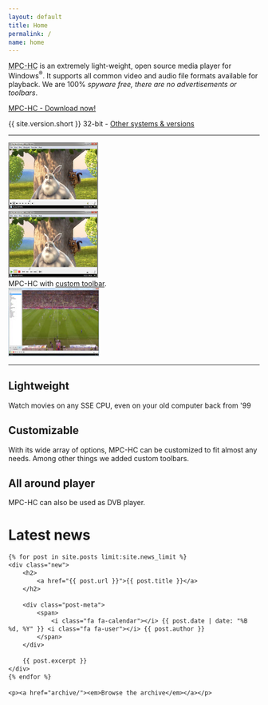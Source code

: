 ```yaml
---
layout: default
title: Home
permalink: /
name: home
---
```


<p class="lead">
    <abbr title="Media Player Classic - Home Cinema">MPC-HC</abbr> is an extremely
    light-weight, open source media player for Windows<sup>&reg;</sup>. It supports
    all common video and audio file formats available for playback.
    We are 100% <em>spyware free, there are no advertisements or toolbars</em>.
</p>

<div class="text-center">
    <a href="http://sourceforge.net/projects/mpc-hc/files/MPC%20HomeCinema%20-%20Win32/MPC-HC_v{{ site.version.short }}_x86/MPC-HC.{{ site.version.short }}.x86.exe/download"
        class="btn btn-default btn-lg sourceforge_accelerator_link">
        <i class="fa fa-download pull-left"></i>MPC-HC - Download now!
    </a>
    <p>{{ site.version.short }} 32-bit - <a href="/downloads/">Other systems &amp; versions</a></p>
</div>

<hr class="hidden-xs">

<div class="row hidden-xs">
    <div class="col-sm-4 col-md-4">
        <a class="fancybox-thumb" data-fancybox-group="gallery" href="/assets/img/mpc-hc.original.jpg" title="MPC-HC's main window">
            <img src="/assets/img/mpc-hc.original.thumb.jpg" alt="MPC-HC" width="180" height="134">
        </a>
    </div>
    <div class="col-sm-4 col-md-4">
        <a class="fancybox-thumb" data-fancybox-group="gallery" href="/assets/img/mpc-hc.toolbar.jpg" title="MPC-HC with custom toolbar" data-title-id="title-toolbar">
            <img src="/assets/img/mpc-hc.toolbar.thumb.jpg" alt="MPC-HC with custom toolbar" width="180" height="134">
        </a>
        <div id="title-toolbar" class="hidden">
            MPC-HC with <a href="https://trac.mpc-hc.org/wiki/Toolbar_images" target="_blank">custom toolbar</a>.
        </div>
    </div>
    <div class="col-sm-4 col-md-4">
        <a class="fancybox-thumb" data-fancybox-group="gallery" href="/assets/img/mpc-hc.dvb.jpg" title="MPC-HC as DVB Player">
            <img src="/assets/img/mpc-hc.dvb.thumb.jpg" alt="MPC-HC as DVB Player" width="182" height="137">
        </a>
    </div>
</div>

<hr>

<div class="row">
    <div class="marketing">
        <div class="col-xs-12 col-sm-4 col-md-4">
            <h2>Lightweight</h2>
            <p>Watch movies on any SSE CPU, even on your old computer back from '99</p>
        </div>
        <div class="col-xs-12 col-sm-4 col-md-4">
            <h2>Customizable</h2>
            <p>With its wide array of options, MPC-HC can be customized to fit
            almost any needs. Among other things we added custom toolbars.</p>
        </div>
        <div class="col-xs-12 col-sm-4 col-md-4">
            <h2>All around player</h2>
            <p>MPC-HC can also be used as DVB player.</p>
        </div>
    </div>
</div>

<div class="latest-news">
    <a class="fa fa-rss fa-2x rss-before" href="/rss.xml" title="RSS Feed"></a>
    <h1>Latest news</h1>

    {% for post in site.posts limit:site.news_limit %}
    <div class="new">
        <h2>
            <a href="{{ post.url }}">{{ post.title }}</a>
        </h2>

        <div class="post-meta">
            <span>
                <i class="fa fa-calendar"></i> {{ post.date | date: "%B %d, %Y" }} <i class="fa fa-user"></i> {{ post.author }}
            </span>
        </div>

        {{ post.excerpt }}
    </div>
    {% endfor %}

    <p><a href="archive/"><em>Browse the archive</em></a></p>

</div>
